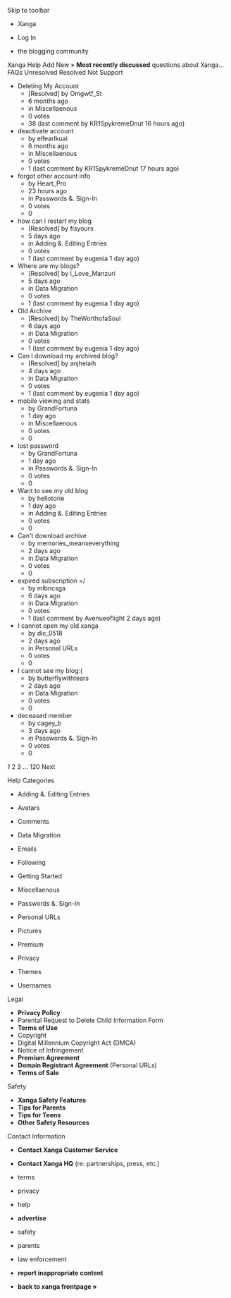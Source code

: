 Skip to toolbar

*   Xanga

*   Log In

*   the blogging community

Xanga Help Add New » **Most recently discussed** questions about Xanga… FAQs Unresolved Resolved Not Support

*   Deleting My Account
    *   \[Resolved\] by Omgwtf\_St
    *   6 months ago
    *   in Miscellaenous
    *   0 votes
    *   38 (last comment by KR1SpykremeDnut 16 hours ago)
*   deactivate account
    *   by elfearlkuai
    *   6 months ago
    *   in Miscellaenous
    *   0 votes
    *   1 (last comment by KR1SpykremeDnut 17 hours ago)
*   forgot other account info
    *   by Heart\_Pro
    *   23 hours ago
    *   in Passwords &. Sign-In
    *   0 votes
    *   0
*   how can i restart my blog
    *   \[Resolved\] by fisyours
    *   5 days ago
    *   in Adding &. Editing Entries
    *   0 votes
    *   1 (last comment by eugenia 1 day ago)
*   Where are my blogs?
    *   \[Resolved\] by I\_Love\_Manzuri
    *   5 days ago
    *   in Data Migration
    *   0 votes
    *   1 (last comment by eugenia 1 day ago)
*   Old Archive
    *   \[Resolved\] by TheWorthofaSoul
    *   6 days ago
    *   in Data Migration
    *   0 votes
    *   1 (last comment by eugenia 1 day ago)
*   Can I download my archived blog?
    *   \[Resolved\] by anjhelaih
    *   4 days ago
    *   in Data Migration
    *   0 votes
    *   1 (last comment by eugenia 1 day ago)
*   mobile viewing and stats
    *   by GrandFortuna
    *   1 day ago
    *   in Miscellaenous
    *   0 votes
    *   0
*   lost password
    *   by GrandFortuna
    *   1 day ago
    *   in Passwords &. Sign-In
    *   0 votes
    *   0
*   Want to see my old blog
    *   by hellotorie
    *   1 day ago
    *   in Adding &. Editing Entries
    *   0 votes
    *   0
*   Can't download archive
    *   by memories\_meanxeverything
    *   2 days ago
    *   in Data Migration
    *   0 votes
    *   0
*   expired subscription =/
    *   by mlbncsga
    *   6 days ago
    *   in Data Migration
    *   0 votes
    *   1 (last comment by Avenueoflight 2 days ago)
*   I cannot open my old xanga
    *   by dic\_0518
    *   2 days ago
    *   in Personal URLs
    *   0 votes
    *   0
*   I cannot see my blog:(
    *   by butterflywithtears
    *   2 days ago
    *   in Data Migration
    *   0 votes
    *   0
*   deceased member
    *   by cagey\_b
    *   3 days ago
    *   in Passwords &. Sign-In
    *   0 votes
    *   0

1 2 3 ... 120 Next

Help Categories

*   Adding &. Editing Entries
*   Avatars
*   Comments
*   Data Migration
*   Emails
*   Following
*   Getting Started
*   Miscellaenous

*   Passwords &. Sign-In
*   Personal URLs
*   Pictures
*   Premium
*   Privacy
*   Themes
*   Usernames

Legal

*   **Privacy Policy**
*   Parental Request to Delete Child Information Form
*   **Terms of Use**
*   Copyright
*   Digital Millennium Copyright Act (DMCA)
*   Notice of Infringement
*   **Premium Agreement**
*   **Domain Registrant Agreement** (Personal URLs)
*   **Terms of Sale**

Safety

*   **Xanga Safety Features**
*   **Tips for Parents**
*   **Tips for Teens**
*   **Other Safety Resources**

Contact Information

*   **Contact Xanga Customer Service**
*   **Contact Xanga HQ** (re: partnerships, press, etc.)

*   terms
*   privacy
*   help
*   **advertise**

*   safety
*   parents
*   law enforcement
*   **report inappropriate content**

*   **back to xanga frontpage »**